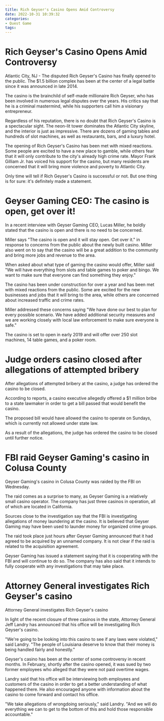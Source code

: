 ```yaml
---
title: Rich Geyser's Casino Opens Amid Controversy 
date: 2022-10-31 10:39:32
categories:
- Quest Game
tags:
---
```



#  Rich Geyser's Casino Opens Amid Controversy 

Atlantic City, NJ - The disputed Rich Geyser's Casino has finally opened to the public. The $1.5 billion complex has been at the center of a legal battle since it was announced in late 2014. 

The casino is the brainchild of self-made millionaire Rich Geyser, who has been involved in numerous legal disputes over the years. His critics say that he is a criminal mastermind, while his supporters call him a visionary entrepreneur. 

Regardless of his reputation, there is no doubt that Rich Geyser's Casino is a spectacular sight. The neon-lit tower dominates the Atlantic City skyline, and the interior is just as impressive. There are dozens of gaming tables and hundreds of slot machines, as well as restaurants, bars, and a luxury hotel. 

The opening of Rich Geyser's Casino has been met with mixed reactions. Some people are excited to have a new place to gamble, while others fear that it will only contribute to the city's already high crime rate. Mayor Frank Gilliam Jr. has voiced his support for the casino, but many residents are concerned that it will bring more violence and poverty to Atlantic City. 

Only time will tell if Rich Geyser's Casino is successful or not. But one thing is for sure: it's definitely made a statement.

#  Geyser Gaming CEO: The casino is open, get over it! 

In a recent interview with Geyser Gaming CEO, Lucas Miller, he boldly stated that the casino is open and there is no need to be concerned. 

Miller says "The casino is open and it will stay open. Get over it." in response to concerns from the public about the newly built casino. Miller also went on to say that the casino will be a great addition to the community and bring more jobs and revenue to the area.

When asked about what type of gaming the casino would offer, Miller said "We will have everything from slots and table games to poker and bingo. We want to make sure that everyone can find something they enjoy."

The casino has been under construction for over a year and has been met with mixed reactions from the public. Some are excited for the new businesses and jobs that it will bring to the area, while others are concerned about increased traffic and crime rates.

Miller addressed these concerns saying "We have done our best to plan for every possible scenario. We have added additional security measures and we are working closely with local law enforcement to make sure everyone is safe."

The casino is set to open in early 2019 and will offer over 250 slot machines, 14 table games, and a poker room.

#  Judge orders casino closed after allegations of attempted bribery 

After allegations of attempted bribery at the casino, a judge has ordered the casino to be closed.

According to reports, a casino executive allegedly offered a $1 million bribe to a state lawmaker in order to get a bill passed that would benefit the casino.

The proposed bill would have allowed the casino to operate on Sundays, which is currently not allowed under state law.

As a result of the allegations, the judge has ordered the casino to be closed until further notice.

#  FBI raid Geyser Gaming's casino in Colusa County 

Geyser Gaming's casino in Colusa County was raided by the FBI on Wednesday.

The raid comes as a surprise to many, as Geyser Gaming is a relatively small casino operator. The company has just three casinos in operation, all of which are located in California.

Sources close to the investigation say that the FBI is investigating allegations of money laundering at the casino. It is believed that Geyser Gaming may have been used to launder money for organized crime groups.

The raid took place just hours after Geyser Gaming announced that it had agreed to be acquired by an unnamed company. It is not clear if the raid is related to the acquisition agreement.

Geyser Gaming has issued a statement saying that it is cooperating with the FBI and will continue to do so. The company has also said that it intends to fully cooperate with any investigations that may take place.

#  Attorney General investigates Rich Geyser's casino

Attorney General investigates Rich Geyser's casino

In light of the recent closure of three casinos in the state, Attorney General Jeff Landry has announced that his office will be investigating Rich Geyser's casino.

"We're going to be looking into this casino to see if any laws were violated," said Landry. "The people of Louisiana deserve to know that their money is being handled fairly and honestly."

Geyser's casino has been at the center of some controversy in recent months. In February, shortly after the casino opened, it was sued by two former employees who alleged that they were not paid overtime wages.

Landry said that his office will be interviewing both employees and customers of the casino in order to get a better understanding of what happened there. He also encouraged anyone with information about the casino to come forward and contact his office.

"We take allegations of wrongdoing seriously," said Landry. "And we will do everything we can to get to the bottom of this and hold those responsible accountable."
